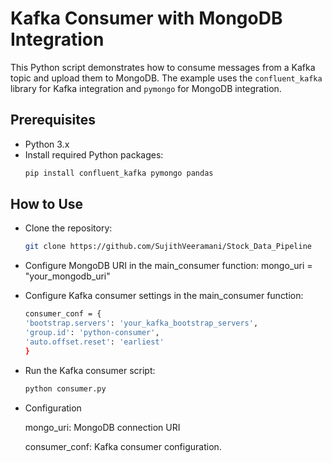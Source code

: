 # Kafka Consumer with MongoDB Integration

This Python script demonstrates how to consume messages from a Kafka topic and upload them to MongoDB. The example uses the `confluent_kafka` library for Kafka integration and `pymongo` for MongoDB integration.

## Prerequisites

- Python 3.x
- Install required Python packages:
  ```bash
  pip install confluent_kafka pymongo pandas

  
## How to Use
- Clone the repository:
  ```bash
  git clone https://github.com/SujithVeeramani/Stock_Data_Pipeline
  

- Configure MongoDB URI in the main_consumer function:
    mongo_uri = "your_mongodb_uri"


- Configure Kafka consumer settings in the main_consumer function:
    ```bash
    consumer_conf = {
    'bootstrap.servers': 'your_kafka_bootstrap_servers',
    'group.id': 'python-consumer',
    'auto.offset.reset': 'earliest'
    }

  
- Run the Kafka consumer script:
  ```bash
  python consumer.py


- Configuration

  mongo_uri: MongoDB connection URI
  
  consumer_conf: Kafka consumer configuration.




